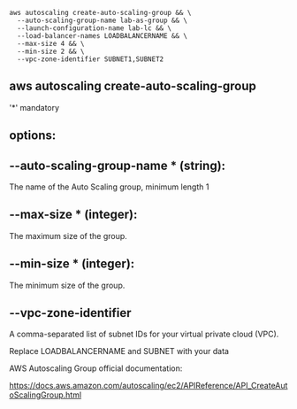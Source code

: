   ```
  aws autoscaling create-auto-scaling-group && \
    --auto-scaling-group-name lab-as-group && \
    --launch-configuration-name lab-lc && \
    --load-balancer-names LOADBALANCERNAME && \
    --max-size 4 && \
    --min-size 2 && \
    --vpc-zone-identifier SUBNET1,SUBNET2
  ```
  
## aws autoscaling create-auto-scaling-group
  
'*' mandatory
  ## options:

## --auto-scaling-group-name * (string):

The name of the Auto Scaling group, minimum length 1


## --max-size * (integer):

The maximum size of the group.

## --min-size * (integer):

The minimum size of the group.

## --vpc-zone-identifier

A comma-separated list of subnet IDs for your virtual private cloud (VPC).

Replace LOADBALANCERNAME and SUBNET with your data

AWS Autoscaling Group official documentation:

https://docs.aws.amazon.com/autoscaling/ec2/APIReference/API_CreateAutoScalingGroup.html
